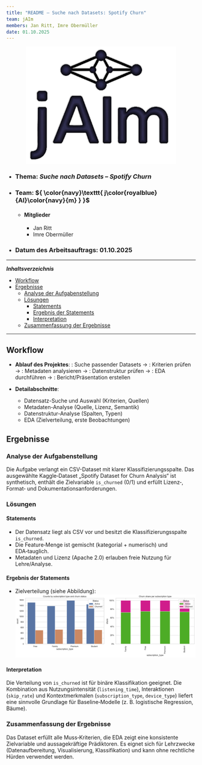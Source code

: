 ```yaml
---
title: "README – Suche nach Datasets: Spotify Churn"
team: jAIm
members: Jan Ritt, Imre Obermüller
date: 01.10.2025
---
```


  <img src="img/logo_jaim.png" alt="logo" style="display: block; margin: 0 auto; width: 400px; height: auto;" />

- ### Thema: *Suche nach Datasets – Spotify Churn* <!-- <title:topic> -->

- ### Team: ${ \color{navy}\texttt{ j\color{royalblue}{AI}\color{navy}{m} } }$ <!-- <title:team> -->
  
  - #### **Mitglieder**
  
    - Jan Ritt
    - Imre Obermüller

- ### **Datum des Arbeitsauftrags**: 01.10.2025 <!-- <title:date> -->

---

***Inhaltsverzeichnis*** <!-- <section:toc> -->

- [Workflow ](#workflow-)
- [Ergebnisse ](#ergebnisse-)
  - [Analyse der Aufgabenstellung ](#analyse-der-aufgabenstellung-)
  - [Lösungen ](#lösungen-)
    - [Statements ](#statements-)
    - [Ergebnis der Statements ](#ergebnis-der-statements-)
    - [Interpretation ](#interpretation-)
  - [Zusammenfassung der Ergebnisse ](#zusammenfassung-der-ergebnisse-)

---

## Workflow <!-- <section:workflow> -->

- **Ablauf des Projektes**: <!-- <workflow:overview> -->
  : Suche passender Datasets →
    : Kriterien prüfen →
      : Metadaten analysieren →
        : Datenstruktur prüfen →
          : EDA durchführen →
            : Bericht/Präsentation erstellen

- **Detailabschnitte**:  

  - Datensatz-Suche und Auswahl (Kriterien, Quellen) <!-- <workflow:search> -->  
  - Metadaten-Analyse (Quelle, Lizenz, Semantik) <!-- <workflow:metadata> -->  
  - Datenstruktur-Analyse (Spalten, Typen) <!-- <workflow:structure> -->  
  - EDA (Zielverteilung, erste Beobachtungen) <!-- <workflow:eda> -->

## Ergebnisse <!-- <section:results> -->

### Analyse der Aufgabenstellung <!-- <results:analysis> -->

Die Aufgabe verlangt ein CSV-Dataset mit klarer Klassifizierungsspalte. Das ausgewählte Kaggle‑Dataset „Spotify Dataset for Churn Analysis“ ist synthetisch, enthält die Zielvariable `is_churned` (0/1) und erfüllt Lizenz‑, Format‑ und Dokumentationsanforderungen. <!-- <results:requirements_match> -->

### Lösungen <!-- <results:solutions> -->

#### Statements <!-- <solutions:statements> -->

- Der Datensatz liegt als CSV vor und besitzt die Klassifizierungsspalte `is_churned`. <!-- <stmt:csv_target> -->
- Die Feature‑Menge ist gemischt (kategorial + numerisch) und EDA‑tauglich. <!-- <stmt:mixed_features> -->
- Metadaten und Lizenz (Apache 2.0) erlauben freie Nutzung für Lehre/Analyse. <!-- <stmt:license> -->

#### Ergebnis der Statements <!-- <solutions:results> -->

- Zielverteilung (siehe Abbildung):  
  ![Zielverteilung is_churned](img/counts_churned.png) <!-- <figure:counts_churned_ref> -->

#### Interpretation <!-- <solutions:interpretation> -->

Die Verteilung von `is_churned` ist für binäre Klassifikation geeignet. Die Kombination aus Nutzungsintensität (`listening_time`), Interaktionen (`skip_rate`) und Kontextmerkmalen (`subscription_type`, `device_type`) liefert eine sinnvolle Grundlage für Baseline‑Modelle (z. B. logistische Regression, Bäume). <!-- <interpretation:readiness> -->

### Zusammenfassung der Ergebnisse <!-- <zusammenfassung-ergebnisse> -->

Das Dataset erfüllt alle Muss‑Kriterien, die EDA zeigt eine konsistente Zielvariable und aussagekräftige Prädiktoren. Es eignet sich für Lehrzwecke (Datenaufbereitung, Visualisierung, Klassifikation) und kann ohne rechtliche Hürden verwendet werden. <!-- <summary:fit> -->
